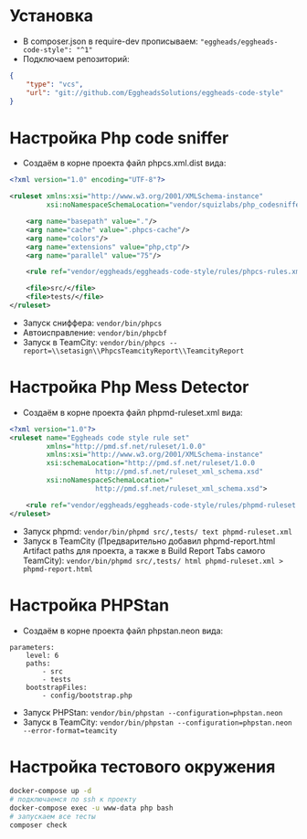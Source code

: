 # Установка

- В composer.json в require-dev прописываем:
  `"eggheads/eggheads-code-style": "^1"`
- Подключаем репозиторий:

```json
{
    "type": "vcs",
    "url": "git://github.com/EggheadsSolutions/eggheads-code-style"
}
```

# Настройка Php code sniffer

- Создаём в корне проекта файл phpcs.xml.dist вида:

```xml
<?xml version="1.0" encoding="UTF-8"?>

<ruleset xmlns:xsi="http://www.w3.org/2001/XMLSchema-instance"
         xsi:noNamespaceSchemaLocation="vendor/squizlabs/php_codesniffer/phpcs.xsd">

    <arg name="basepath" value="."/>
    <arg name="cache" value=".phpcs-cache"/>
    <arg name="colors"/>
    <arg name="extensions" value="php,ctp"/>
    <arg name="parallel" value="75"/>

    <rule ref="vendor/eggheads/eggheads-code-style/rules/phpcs-rules.xml"/>

    <file>src/</file>
    <file>tests/</file>
</ruleset>
```

- Запуск сниффера:
  `vendor/bin/phpcs`
- Автоисправление:
  `vendor/bin/phpcbf`
- Запуск в TeamCity:
  `vendor/bin/phpcs --report=\\setasign\\PhpcsTeamcityReport\\TeamcityReport`

# Настройка Php Mess Detector

- Создаём в корне проекта файл phpmd-ruleset.xml вида:

```xml
<?xml version="1.0"?>
<ruleset name="Eggheads code style rule set"
         xmlns="http://pmd.sf.net/ruleset/1.0.0"
         xmlns:xsi="http://www.w3.org/2001/XMLSchema-instance"
         xsi:schemaLocation="http://pmd.sf.net/ruleset/1.0.0
                     http://pmd.sf.net/ruleset_xml_schema.xsd"
         xsi:noNamespaceSchemaLocation="
                     http://pmd.sf.net/ruleset_xml_schema.xsd">

    <rule ref="vendor/eggheads/eggheads-code-style/rules/phpmd-ruleset.xml"/>
</ruleset>
```

- Запуск phpmd:
  `vendor/bin/phpmd src/,tests/ text phpmd-ruleset.xml`
- Запуск в TeamCity (Предварительно добавил phpmd-report.html Artifact paths для проекта, а также в Build Report Tabs
  самого TeamCity):
  `vendor/bin/phpmd src/,tests/ html phpmd-ruleset.xml > phpmd-report.html`

# Настройка PHPStan

- Создаём в корне проекта файл phpstan.neon вида:

```neon
parameters:
    level: 6
    paths:
        - src
        - tests
    bootstrapFiles:
        - config/bootstrap.php
```

- Запуск PHPStan: `vendor/bin/phpstan --configuration=phpstan.neon`
- Запуск в TeamCity: `vendor/bin/phpstan --configuration=phpstan.neon --error-format=teamcity`

# Настройка тестового окружения
```bash
docker-compose up -d
# подключаемся по ssh к проекту
docker-compose exec -u www-data php bash
# запускаем все тесты
composer check
```
